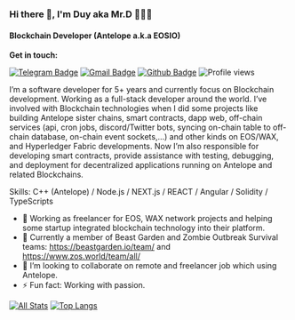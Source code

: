 ### Hi there 👋, I'm Duy aka Mr.D 👨🏻‍💻

#### Blockchain Developer (Antelope a.k.a EOSIO)

**Get in touch:**

[![Telegram Badge](https://img.shields.io/badge/-Mr.D-0072b1?style=flat&logo=Telegram&logoColor=white&link=https://t.me/mr_eosio)](https://t.me/mr_eosio) [![Gmail Badge](https://img.shields.io/badge/-duyluong1994-red?style=flat&logo=gmail&logoColor=white&link=mailto:duyluong1994@gmail.com)](mailto:duyluong1994@gmail.com) [![Github Badge](https://img.shields.io/badge/-duyluong1994-grey?style=flat&logo=github&logoColor=white&link=https://github.com/duyluong1994/)](https://www.github.com/duyluong1994/) ![Profile views](https://gpvc.arturio.dev/duyluong1994)

I’m a software developer for 5+ years and currently focus on Blockchain development. Working as a full-stack developer around the world. I’ve involved with Blockchain technologies when I did some projects like building Antelope sister chains, smart contracts, dapp web, off-chain services (api, cron jobs, discord/Twitter bots, syncing on-chain table to off-chain database, on-chain event sockets,...) and other kinds on EOS/WAX, and Hyperledger Fabric developments. Now I’m also responsible for developing smart contracts, provide assistance with testing, debugging, and deployment for decentralized applications running on Antelope and related Blockchains.

Skills: C++ (Antelope) / Node.js / NEXT.js / REACT / Angular / Solidity / TypeScripts

- 🔭 Working as freelancer for EOS, WAX network projects and helping some startup integrated blockchain technology into their platform.
- 🤝 Currently a member of Beast Garden and Zombie Outbreak Survival teams: https://beastgarden.io/team/ and https://www.zos.world/team/all/
- 👯 I’m looking to collaborate on remote and freelancer job which using Antelope.
  <!-- - 🤔 I’m looking for help with ... -->
  <!-- - 💬 Ask me about ... -->
  <!-- - 😄 Pronouns: ... -->
- ⚡ Fun fact: Working with passion.

[![All Stats](https://github-readme-stats-axpwmfcg3.vercel.app/api?username=duyluong1994&show_icons=true&include_all_commits=true&theme=tokyonight&count_private=true)](https://github.com/duyluong1994/github-readme-stats)
[![Top Langs](https://github-readme-stats-axpwmfcg3.vercel.app/api/top-langs/?username=duyluong1994&layout=compact)](https://github.com/duyluong1994/github-readme-stats)
